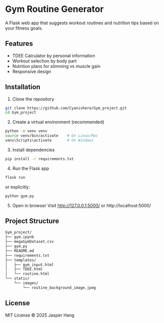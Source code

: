 # Gym Routine Generator
A Flask web app that suggests workout routines and nutrition tips based on your fitness goals.

## Features
- TDEE Calculator by personal information
- Workout selection by body part
- Nutrition plans for slimming vs muscle gain
- Responsive design

## Installation
1. Clone the repository
```bash
git clone https://github.com/Cyanishere/Gym_project.git
cd Gym_project
```
2. Create a virtual environment (recommended)
```bash
python -m venv venv
source venv/bin/activate    # On Linux/Mac
venv\Scripts\activate       # On Windows
```
3. Install dependencies
```bash
pip install -r requirements.txt
```
4. Run the Flask app
```bash
flask run
```
or explicitly:
```bash
python gym.py
```
5. Open in browser
Visit http://127.0.0.1:5000/ or http://localhost:5000/

## Project Structure
```bash
Gym_project/
├── gym.ipynb
├── megaGymDataset.csv
├── gym.py
├── README.md
├── requirements.txt
├── templates/
│   ├── gym_input.html
│   ├── TDEE.html
│   └── routine.html
└── static/
    └── images/
        └── routine_background_image.jpeg
```
## License
MIT License © 2025 Jasper Hang

